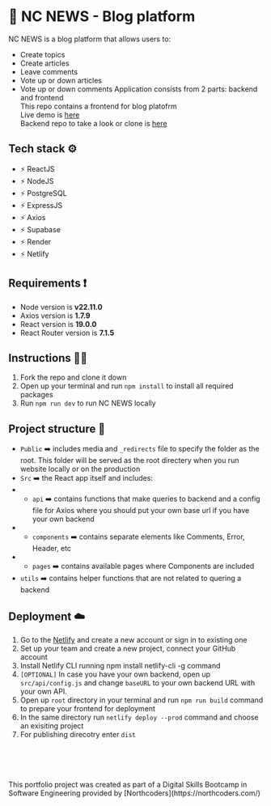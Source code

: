 # 📝 NC NEWS - Blog platform
NC NEWS is a blog platform that allows users to:
- Create topics
- Create articles
- Leave comments
- Vote up or down articles
- Vote up or down comments
Application consists from 2 parts: backend and frontend<br />
This repo contains a frontend for blog platofrm<br />
Live demo is [here](https://news-by-max-kly.netlify.app/)<br />
Backend repo to take a look or clone is [here](https://github.com/max-kly/nc-news)<br />
## Tech stack ⚙️
- ⚡ ReactJS
- ⚡ NodeJS
- ⚡ PostgreSQL
- ⚡ ExpressJS
- ⚡ Axios
- ⚡ Supabase
- ⚡ Render
- ⚡ Netlify
## Requirements ❗️
- Node version is **v22.11.0**
- Axios version is **1.7.9**
- React version is **19.0.0**
- React Router version is **7.1.5**<br />
## Instructions 👨‍💻
1. Fork the repo and clone it down
2. Open up your terminal and run `npm install` to install all required packages
3. Run `npm run dev` to run NC NEWS locally<br />
## Project structure 📁
- `Public` ➡️ includes media and `_redirects` file to specify the folder as the root. This folder will be served as the root directery when you run website locally or on the production<br />
- `Src` ➡️ the React app itself and includes:
- - `api` ➡️ contains functions that make queries to backend and a config file for Axios where you should put your own base url if you have your own backend
- - `components` ➡️ contains separate elements like Comments, Error, Header, etc
- - `pages` ➡️ contains available pages where Components are included
- `utils` ➡️ contains helper functions that are not related to quering a backend
## Deployment ☁️
1. Go to the [Netlify](https://www.netlify.com) and create a new account or sign in to existing one
2. Set up your team and create a new project, connect your GitHub account
3. Install Netlify CLI running npm install netlify-cli -g command
4. `[OPTIONAL]` In case you have your own backend, open up `src/api/config.js` and change `baseURL` to your own backend URL with your own API.
5. Open up `root` directory in your terminal and run `npm run build` command to prepare your frontend for deployment
6. In the same directory run `netlify deploy --prod` command and choose an exisiting project
7. For publishing direcotry enter `dist`
<br />
<br />
<br />
<br />
This portfolio project was created as part of a Digital Skills Bootcamp in Software Engineering provided by [Northcoders](https://northcoders.com/)